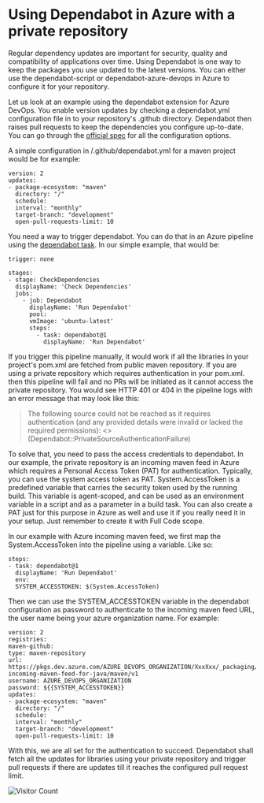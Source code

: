 # Using Dependabot in Azure with a private repository

Regular dependency updates are important for security, quality and compatibility of applications over time. Using Dependabot is one way to keep the packages you use updated to the latest versions.
You can either use the dependabot-script or dependabot-azure-devops in Azure to configure it for your repository.

Let us look at an example using the dependabot extension for Azure DevOps. You enable version updates by checking a dependabot.yml configuration file in to your repository's .github directory. Dependabot then raises pull requests to keep the dependencies you configure up-to-date. You can go through the [official spec](https://docs.github.com/en/code-security/dependabot/dependabot-version-updates/configuration-options-for-the-dependabot.yml-file) for all the configuration options.

A simple configuration in /.github/dependabot.yml for a maven project would be for example:
~~~
version: 2
updates:
- package-ecosystem: "maven"
  directory: "/"
  schedule:
  interval: "monthly"
  target-branch: "development"
  open-pull-requests-limit: 10
~~~

You need a way to trigger dependabot. You can do that in an Azure pipeline using the [dependabot task](https://marketplace.visualstudio.com/items?itemName=tingle-software.dependabot). In our simple example, that would be:
~~~
trigger: none

stages:
- stage: CheckDependencies
  displayName: 'Check Dependencies'
  jobs:
    - job: Dependabot
      displayName: 'Run Dependabot'
      pool:
      vmImage: 'ubuntu-latest'
      steps:
        - task: dependabot@1
          displayName: 'Run Dependabot'
~~~

If you trigger this pipeline manually, it would work if all the libraries in your project's pom.xml are fetched from public maven repository.
If you are using a private repository which requires authentication in your pom.xml. then this pipeline will fail and no PRs will be initiated as it cannot access the private repository.
You would see HTTP 401 or 404 in the pipeline logs with an error message that may look like this:
> The following source could not be reached as it requires authentication (and any provided details were invalid or lacked the required permissions): <<URL of the repository>> (Dependabot::PrivateSourceAuthenticationFailure)

To solve that, you need to pass the access credentials to dependabot. In our example, the private repository is an incoming maven feed in Azure which requires a Personal Access Token (PAT) for authentication.
Typically, you can use the system access token as PAT. System.AccessToken is a predefined variable that carries the security token used by the running build. This variable is agent-scoped, and can be used as an environment variable in a script and as a parameter in a build task. You can also create a PAT just for this purpose in Azure as well and use it if you really need it in your setup. Just remember to create it with Full Code scope.

In our example with Azure incoming maven feed, we first map the System.AccessToken into the pipeline using a variable. Like so:
~~~
steps:
- task: dependabot@1
  displayName: 'Run Dependabot'
  env:
  SYSTEM_ACCESSTOKEN: $(System.AccessToken)
~~~

Then we can use the SYSTEM_ACCESSTOKEN variable in the dependabot configuration as password to authenticate to the incoming maven feed URL, the user name being your azure organization name.
For example:
~~~
version: 2
registries:
maven-github:
type: maven-repository
url:  https://pkgs.dev.azure.com/AZURE_DEVOPS_ORGANIZATION/XxxXxx/_packaging/XXXXX-incoming-maven-feed-for-java/maven/v1
username: AZURE_DEVOPS_ORGANIZATION
password: ${{SYSTEM_ACCESSTOKEN}}
updates:
- package-ecosystem: "maven"
  directory: "/"
  schedule:
  interval: "monthly"
  target-branch: "development"
  open-pull-requests-limit: 10
~~~

With this, we are all set for the authentication to succeed. Dependabot shall fetch all the updates for libraries using your private repository and trigger pull requests if there are updates till it reaches the configured pull request limit.

![Visitor Count](https://visitor-badge.laobi.icu/badge?page_id=kumaresh.github.io.using-dependabot-in-azure-with-private-repository)